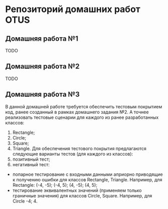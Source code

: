 # Репозиторий домашних работ OTUS
## Домашняя работа №1
TODO
## Домашняя работа №2
TODO
## Домашняя работа №3
В данной домашней работе требуется обеспечить тестовым покрытием код, ранее созданный в рамках домашнего задания №2. А точнее реализовать тестовые сценарии для каждого из ранее разработанных классов:
1. Rectangle;
2. Circle;
3. Square;
4. Triangle.
Для обеспечения тестового покрытия предлагаются следующие варианты тестов (для каждого из классов):
1. позитивный тест;
2. негативный тест:
* попарное тестирование с входными данными априорно приводящие к получению ошибки для классов Rectangle, Triangle. Например, для Rectangle: (-4, -5); (-4, 5); (4, -5); (4, 5);
* тестирование эквивалентных значений (применяем только граничные значения) для классов Circle, Square. Например, для Circle -4; 4.
